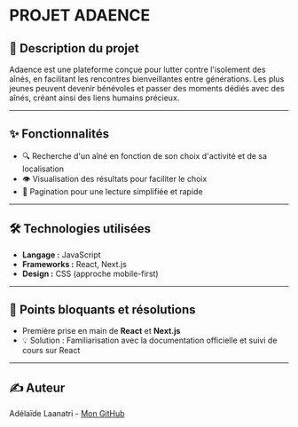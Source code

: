 # PROJET ADAENCE

## 📖 Description du projet

Adaence est une plateforme conçue pour lutter contre l'isolement des aînés, en facilitant les rencontres bienveillantes entre générations. Les plus jeunes peuvent devenir bénévoles et passer des moments dédiés avec des aînés, créant ainsi des liens humains précieux.

---

## ✨ Fonctionnalités

* 🔍 Recherche d'un aîné en fonction de son choix d'activité et de sa localisation
* 👁️ Visualisation des résultats pour faciliter le choix
* 📄 Pagination pour une lecture simplifiée et rapide

---

## 🛠️ Technologies utilisées

* **Langage :** JavaScript
* **Frameworks :** React, Next.js
* **Design :** CSS (approche mobile-first)

---

## 🚧 Points bloquants et résolutions

* Première prise en main de **React** et **Next.js**
* 💡 Solution : Familiarisation avec la documentation officielle et suivi de cours sur React

---

## ✍️ Auteur

Adélaïde Laanatri - [Mon GitHub](https://github.com/laanatri)